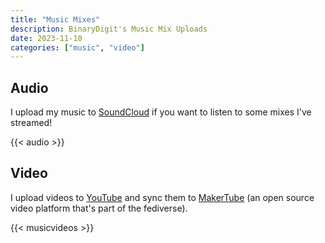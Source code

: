 ```yaml
---
title: "Music Mixes"
description: BinaryDigit's Music Mix Uploads
date: 2023-11-10
categories: ["music", "video"]
---
```


## Audio

I upload my music to [SoundCloud](https://soundcloud.com/binarydigitio) if you want to listen to some mixes I've streamed!

{{< audio >}}

## Video 

I upload videos to [YouTube](https://youtube.com/BinaryDigit) and sync them to [MakerTube](https://makertube.net/c/binarymixes/) (an open source video platform that's part of the fediverse). 

{{< musicvideos >}}

